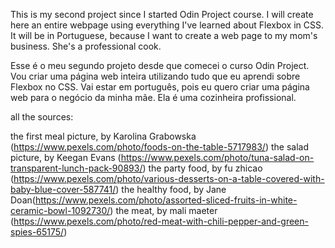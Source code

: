 This is my second project since I started Odin Project course.
I will create here an entire webpage using everything I've
learned about Flexbox in CSS. It will be in Portuguese, 
because I want to create a web page to my mom's business.
She's a professional cook.

Esse é o meu segundo projeto desde que comecei o curso Odin Project.
Vou criar uma página web inteira utilizando tudo que eu aprendi
sobre Flexbox no CSS. Vai estar em português, pois eu quero
criar uma página web para o negócio da minha mãe. Ela é uma
cozinheira profissional.

all the sources:

the first meal picture, by Karolina Grabowska (https://www.pexels.com/photo/foods-on-the-table-5717983/) 
the salad picture, by Keegan Evans (https://www.pexels.com/photo/tuna-salad-on-transparent-lunch-pack-90893/)
the party food, by fu zhicao (https://www.pexels.com/photo/various-desserts-on-a-table-covered-with-baby-blue-cover-587741/)
the healthy food, by Jane Doan(https://www.pexels.com/photo/assorted-sliced-fruits-in-white-ceramic-bowl-1092730/)
the meat, by mali maeter (https://www.pexels.com/photo/red-meat-with-chili-pepper-and-green-spies-65175/)

